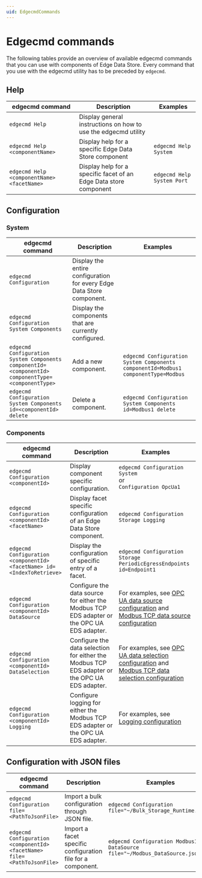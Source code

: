 ```yaml
---
uid: EdgecmdCommands
---
```


# Edgecmd commands

The following tables provide an overview of available edgecmd commands that you can use with components of Edge Data Store. Every command that you use with the edgecmd utility has to be preceded by `edgecmd`.

## Help

| edgecmd command | Description | Examples |
|-----------------|-------------|----------|
|`edgecmd Help`| Display general instructions on how to use  the edgecmd utility | 
|`edgecmd Help <componentName>`| Display help for a specific Edge Data Store component | `edgecmd Help System`|
|`edgecmd Help <componentName> <facetName>`| Display help for a specific facet of an Edge Data store component | `edgecmd Help System Port`|


## Configuration

### System

| edgecmd command | Description | Examples |
|-----------------|-------------|----------|
|`edgecmd Configuration`| Display the entire configuration for every Edge Data Store component. |
|`edgecmd Configuration System Components` |Display the components that are currently configured. | 
|`edgecmd Configuration System Components componentId=<componentId> componentType=<componentType>` | Add a new component.  | `edgecmd Configuration System Components componentId=Modbus1 componentType=Modbus`|
|`edgecmd Configuration System Components id=<componentId> delete` |Delete a component. | `edgecmd Configuration System Components id=Modbus1 delete` |

### Components
| edgecmd command | Description | Examples |
|-----------------|-------------|----------|
|`edgecmd Configuration <componentId>` | Display component specific configuration. | `edgecmd Configuration System`<br>or<br>`Configuration OpcUa1`|
|`edgecmd Configuration <componentId> <facetName>` | Display facet specific configuration of an Edge Data Store component. |  `edgecmd Configuration Storage Logging`|
|`edgecmd Configuration <componentId> <facetName> id=<IndexToRetrieve>`| Display the configuration of specific entry of a facet. | `edgecmd Configuration Storage PeriodicEgressEndpoints id=Endpoint1` |
|`edgecmd Configuration <componentId> DataSource` | Configure the data source for either the Modbus TCP EDS adapter or the OPC UA EDS adapter. | For examples, see [OPC UA data source configuration](xref:OPCUADataSourceConfiguration) and [Modbus TCP data source configuration](xref:ModbusTCPDataSourceConfiguration)|
|`edgecmd Configuration <componentId> DataSelection` | Configure the data selection for either the Modbus TCP EDS adapter or the OPC UA EDS adapter. | For examples, see [OPC UA data selection configuration](xref:OPCUADataSelectionConfiguration) and [Modbus TCP data selection configuration](xref:ModbusTCPDataSelectionConfiguration)|
|`edgecmd Configuration <componentId> Logging` | Configure logging for either the Modbus TCP EDS adapter or the OPC UA EDS adapter. | For examples, see [Logging configuration](xref:LoggingConfiguration)|

## Configuration with JSON files
| edgecmd command | Description | Examples |
|-----------------|-------------|----------|
| `edgecmd Configuration file=<PathToJsonFile>` | Import a bulk configuration through JSON file. | `edgecmd Configuration file="~/Bulk_Storage_Runtime.json"`|
| `edgecmd Configuration <componentId> <facetName> file=<PathToJsonFile>` | Import a facet specific configuration file for a component. | `edgecmd Configuration Modbus1 DataSource file="~/Modbus_DataSource.json"`|
